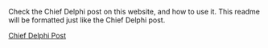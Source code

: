 Check the Chief Delphi post on this website, and how to use it. This readme will be formatted just like the Chief Delphi post.

[Chief Delphi Post](https://www.chiefdelphi.com/t/frc-web-dashboard-bmhsfrc-bot-nu/461217)
